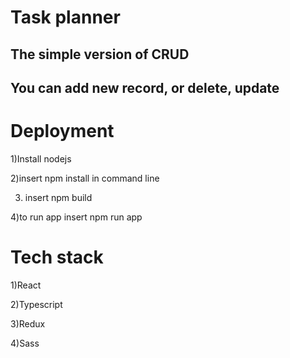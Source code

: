 # Task planner

## The simple version of CRUD

## You can add new record, or delete, update

<h1>Deployment</h1>

1)Install nodejs

2)insert npm install in command line

3) insert npm build

4)to run app insert npm run app

<h1>Tech stack</h1>

1)React

2)Typescript

3)Redux

4)Sass